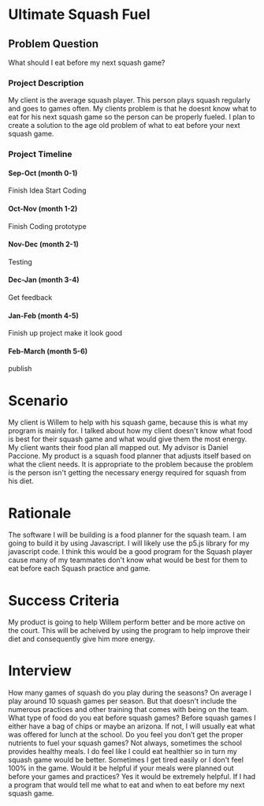 # Ultimate Squash Fuel

## Problem Question
What should I eat before my next squash game?

### Project Description
My client is the average squash player. This person plays squash regularly and goes to games often. My clients problem is that he doesnt know what to eat for his next squash game so the person can be properly fueled. I plan to create a solution to the age old problem of what to eat before your next squash game.

### Project Timeline

#### Sep-Oct    (month 0-1)
Finish Idea
Start Coding

#### Oct-Nov    (month 1-2)
Finish Coding
prototype
#### Nov-Dec    (month 2-1)
Testing

#### Dec-Jan    (month 3-4)
Get feedback

#### Jan-Feb    (month 4-5)
Finish up project make it look good
#### Feb-March  (month 5-6)
publish

# Scenario
My client is Willem to help with his squash game, because this is what my program is mainly for. I talked about how my client doesn't know what food is best for their squash game and what would give them the most energy. My client wants their food plan all mapped out. My advisor is Daniel Paccione. My product is a squash food planner that adjusts itself based on what the client needs. It is appropriate to the problem because the problem is the person isn't getting the necessary energy required for squash from his diet.


# Rationale
The software I will be building is a food planner for the squash team. I am going to build it by using Javascript. I will likely use the p5.js library for my javascript code. I think this would be a good program for the Squash player cause many of my teammates don't know what would be best for them to eat before each Squash practice and game.

# Success Criteria
My product is going to help Willem perform better and be more active on the court. This will be acheived by using the program to help improve their diet and consequently give him more energy. 

# Interview
How many games of squash do you play during the seasons?
	On average I play around 10 squash games per season. But that doesn't include the numerous practices and other training that comes with being on the team. 
What type of  food do you eat before squash games?
	Before squash games I either have a bag of chips or maybe an arizona. If not, I will usually eat what was offered for lunch at the school. 
Do you feel you don’t get the proper nutrients to fuel your squash games?
	Not always, sometimes the school provides healthy meals. I do feel like I could eat healthier so in turn my squash game would be better. Sometimes I get tired easily or I don't feel 100% in the game. 
Would it be helpful if your meals were planned out before your games and practices?
Yes it would be extremely helpful. If I had a program that would tell me what to eat and when to eat before my next squash game.


